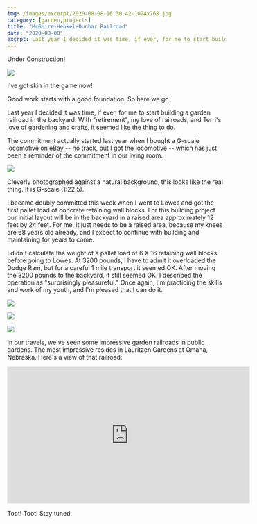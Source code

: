 ```yaml
---
img: /images/excerpt/2020-08-08-16.30.42-1024x768.jpg
category: [garden,projects]
title: "McGuire-Henkel-Dunbar Railroad"
date: "2020-08-08"
excrpt: Last year I decided it was time, if ever, for me to start building a garden railroad in the backyard.
---
```


Under Construction!

![](/images/2020-08-08-16.30.42-1024x768.jpg)

I've got skin in the game now!

Good work starts with a good foundation. So here we go.

Last year I decided it was time, if ever, for me to start building a garden railroad in the backyard. With "retirement", my love of railroads, and Terri's love of gardening and crafts, it seemed like the thing to do.

The commitment actually started last year when I bought a G-scale locomotive on eBay -- no track, but I got the locomotive -- which has just been a reminder of the commitment in our living room.

![](/images/s-l1600-1024x768.jpg)

Cleverly photographed against a natural background, this looks like the real thing. It is G-scale (1:22.5).

I became doubly committed this week when I went to Lowes and got the first pallet load of concrete retaining wall blocks. For this building project our initial layout will be in the backyard in a raised area approximately 12 feet by 24 feet. For me, it just needs to be a raised area, because my knees are 68 years old already, and I expect to continue with building and maintaining for years to come.

I didn't calculate the weight of a pallet load of 6 X 16 retaining wall blocks before going to Lowes. At 3200 pounds, I have to admit it overloaded the Dodge Ram, but for a careful 1 mile transport it seemed OK. After moving the 3200 pounds to the backyard, it still seemed OK. I described the operation as "surprisingly pleasureful." Once again, I'm practicing the skills and work of my youth, and I'm pleased that I can do it.




![](/images/DSC00657.resized.jpg)

![](/images/IMG_20200806_124855.jpg)

![](/images/IMG_20200806_124915.jpg)




In our travels, we've seen some impressive garden railroads in public gardens. The most impressive resides in Lauritzen Gardens at Omaha, Nebraska. Here's a view of that railroad:

<iframe width="560" height="315" src="https://www.youtube.com/embed/3JtpIAaFuu8" frameborder="0" allow="accelerometer; autoplay; clipboard-write; encrypted-media; gyroscope; picture-in-picture" allowfullscreen></iframe>

Toot! Toot! Stay tuned.
